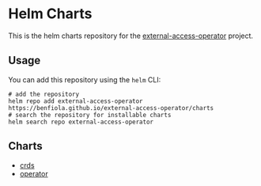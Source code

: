 # Helm Charts

This is the helm charts repository for the [external-access-operator](https://github.com/benfiola/external-access-operator) project.

## Usage

You can add this repository using the `helm` CLI:

```shell
# add the repository
helm repo add external-access-operator https://benfiola.github.io/external-access-operator/charts
# search the repository for installable charts
helm search repo external-access-operator
```

## Charts

- [crds](./README-crds.md)
- [operator](./README-operator.md)
